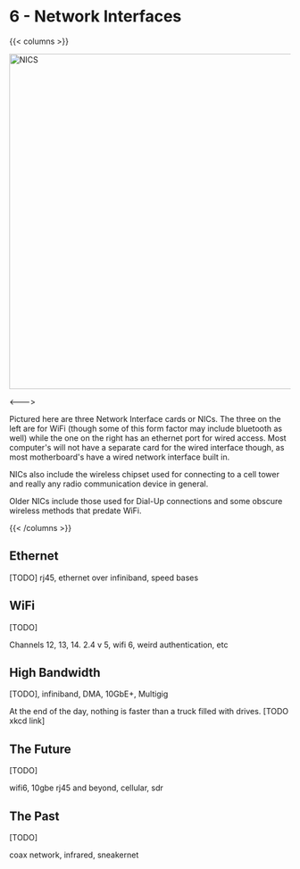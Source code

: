 # 6 - Network Interfaces

<script>
    document.getElementById("hardwareMenu").open = true;
</script>

{{< columns >}}

<img src="/nics.jpg" alt="NICS" height="600em">

<--->

Pictured here are three Network Interface cards or NICs. The three on the left are for WiFi (though some of this form factor may include bluetooth as well) while the one on the right has an ethernet port for wired access. Most computer's will not have a separate card for the wired interface though, as most motherboard's have a wired network interface built in.

NICs also include the wireless chipset used for connecting to a cell tower and really any radio communication device in general.

Older NICs include those used for Dial-Up connections and some obscure wireless methods that predate WiFi.

{{< /columns >}}

## Ethernet

[TODO] rj45, ethernet over infiniband, speed bases

## WiFi

[TODO]

Channels 12, 13, 14. 2.4 v 5, wifi 6, weird authentication, etc

## High Bandwidth

[TODO], infiniband, DMA, 10GbE+, Multigig

At the end of the day, nothing is faster than a truck filled with drives. [TODO xkcd link]

## The Future

[TODO]

wifi6, 10gbe rj45 and beyond, cellular, sdr

## The Past

[TODO]

coax network, infrared, sneakernet